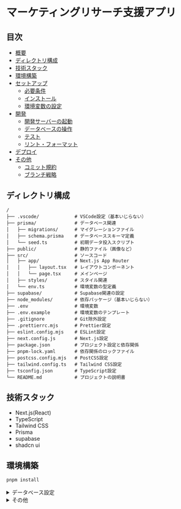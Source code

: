 # マーケティングリサーチ支援アプリ

## 目次

- [概要](#概要)
- [ディレクトリ構成](#ディレクトリ構成)
- [技術スタック](#技術スタック)
- [環境構築](#環境構築)
- [セットアップ](#セットアップ)
  - [必要条件](#必要条件)
  - [インストール](#インストール)
  - [環境変数の設定](#環境変数の設定)
- [開発](#開発)
  - [開発サーバーの起動](#開発サーバーの起動)
  - [データベースの操作](#データベースの操作)
  - [テスト](#テスト)
  - [リント・フォーマット](#リントフォーマット)
- [デプロイ](#デプロイ)
- [その他](#その他)
  - [コミット規約](#コミット規約)
  - [ブランチ戦略](#ブランチ戦略)

## ディレクトリ構成
```
/
├── .vscode/             # VSCode設定（基本いじらない）
├── prisma/              # データベース関連
│   ├── migrations/      # マイグレーションファイル
│   ├── schema.prisma    # データベーススキーマ定義
│   └── seed.ts          # 初期データ投入スクリプト
├── public/              # 静的ファイル（画像など）
├── src/                 # ソースコード
│   ├── app/             # Next.js App Router
│   │   ├── layout.tsx   # レイアウトコンポーネント
│   │   └── page.tsx     # メインページ
│   ├── styles/          # スタイル関連
│   └── env.ts           # 環境変数の型定義
├── supabase/            # Supabase関連の設定
├── node_modules/        # 依存パッケージ（基本いじらない）
├── .env                 # 環境変数
├── .env.example         # 環境変数のテンプレート
├── .gitignore           # Git除外設定
├── .prettierrc.mjs      # Prettier設定
├── eslint.config.mjs    # ESLint設定
├── next.config.js       # Next.js設定
├── package.json         # プロジェクト設定と依存関係
├── pnpm-lock.yaml       # 依存関係のロックファイル
├── postcss.config.mjs   # PostCSS設定
├── tailwind.config.ts   # Tailwind CSS設定
├── tsconfig.json        # TypeScript設定
└── README.md            # プロジェクトの説明書
```

## 技術スタック

- Next.js(React)
- TypeScript
- Tailwind CSS
- Prisma
- supabase
- shadcn ui

## 環境構築

```bash
pnpm install
```

<details>
<summary>データベース設定</summary>

```
npx supabase@latest init
```

#### ローカルデータベースを開始

```
npx supabase start
```

#### ローカルデータベースを停止

```
npx supabase stop
```

#### ローカルデータベースをリセット

```
npx supabase db reset
```

#### generate

```
pnpm prisma generate
```

#### migration

```
pnpm run db:migrate --name マイグレーション名
```

#### seed

```
pnpm run db:seed
```

#### Prisma Studio 起動

```
pnpm run db:studio
```

</details>

<details>
<summary>その他</summary>

#### 型チェック

```bash
pnpm run typecheck
```

#### クリーンアップ

```bash
pnpm run clean
```

#### ESLint

```bash
# 検知のみ
pnpm run lint

# 自動修正
pnpm run lint --fix
```

#### Prettier

```bash
pnpm run format
```

</details>
